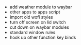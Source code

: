 - add weather module to waybar
- other apps to apps script
- import old wofi styles
- turn off screen on lid switch
- cut down on waybar modules
- standard window rules
- hook up other function key binds
